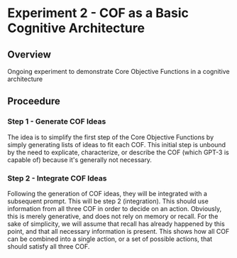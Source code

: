# Experiment 2 - COF as a Basic Cognitive Architecture

## Overview

Ongoing experiment to demonstrate Core Objective Functions in a cognitive architecture

## Proceedure

### Step 1 - Generate COF Ideas

The idea is to simplify the first step of the Core Objective Functions by simply generating lists of ideas to fit each COF. This initial step is unbound by the need to explicate, characterize, or describe the COF (which GPT-3 is capable of) because it's generally not necessary. 

### Step 2 - Integrate COF Ideas

Following the generation of COF ideas, they will be integrated with a subsequent prompt. This will be step 2 (integration). This should use information from all three COF in order to decide on an action. Obviously, this is merely generative, and does not rely on memory or recall. For the sake of simplicity, we will assume that recall has already happened by this point, and that all necessary information is present. This shows how all COF can be combined into a single action, or a set of possible actions, that should satisfy all three COF.

